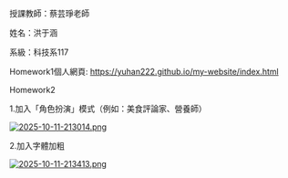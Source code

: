 授課教師：蔡芸琤老師

姓名：洪于涵

系級：科技系117

Homework1個人網頁: https://yuhan222.github.io/my-website/index.html

Homework2

1.加入「角色扮演」模式（例如：美食評論家、營養師）

[![2025-10-11-213014.png](https://i.postimg.cc/qB64cDq3/2025-10-11-213014.png)](https://postimg.cc/vDyJbzWY)

2.加入字體加粗

[![2025-10-11-213413.png](https://i.postimg.cc/fbP1JZc4/2025-10-11-213413.png)](https://postimg.cc/Mcy9FC3t)
